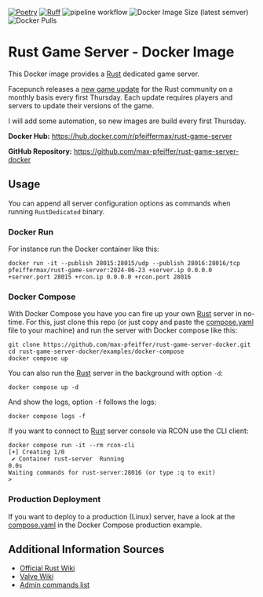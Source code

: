 [![Poetry](https://img.shields.io/endpoint?url=https://python-poetry.org/badge/v0.json)](https://python-poetry.org/)
[![Ruff](https://img.shields.io/endpoint?url=https://raw.githubusercontent.com/astral-sh/ruff/main/assets/badge/v2.json)](https://github.com/astral-sh/ruff)
![pipeline workflow](https://github.com/max-pfeiffer/rust-game-server-docker/actions/workflows/pipeline.yaml/badge.svg)
![Docker Image Size (latest semver)](https://img.shields.io/docker/image-size/pfeiffermax/rust-game-server?sort=semver)
![Docker Pulls](https://img.shields.io/docker/pulls/pfeiffermax/rust-game-server)

# Rust Game Server - Docker Image
This Docker image provides a [Rust](https://rust.facepunch.com/) dedicated game server.

Facepunch releases a [new game update](https://rust.facepunch.com/changes) for the Rust community on a monthly basis
every first Thursday. Each update requires players and servers to update their versions of the game.

I will add some automation, so new images are build every first Thursday.

**Docker Hub:** https://hub.docker.com/r/pfeiffermax/rust-game-server

**GitHub Repository:** https://github.com/max-pfeiffer/rust-game-server-docker

## Usage
You can append all server configuration options as commands when running `RustDedicated` binary.  

### Docker Run
For instance run the Docker container like this:
```shell
docker run -it --publish 28015:28015/udp --publish 28016:28016/tcp pfeiffermax/rust-game-server:2024-06-23 +server.ip 0.0.0.0 +server.port 28015 +rcon.ip 0.0.0.0 +rcon.port 28016
```

### Docker Compose
With Docker Compose you have you can fire up your own [Rust](https://rust.facepunch.com/) server in no-time. For this, just clone this repo
(or just copy and paste the [compose.yaml](examples/docker-compose/compose.yaml) file to your machine) and run the server with Docker compose like this:
```shell
git clone https://github.com/max-pfeiffer/rust-game-server-docker.git
cd rust-game-server-docker/examples/docker-compose
docker compose up
```
You can also run the [Rust](https://rust.facepunch.com/) server in the background with option `-d`:
```shell
docker compose up -d
```
And show the logs, option `-f` follows the logs:
```shell
docker compose logs -f
```

If you want to connect to [Rust](https://rust.facepunch.com/) server console via RCON use the CLI client:
```shell
docker compose run -it --rm rcon-cli
[+] Creating 1/0
 ✔ Container rust-server  Running                                                                                                                                             0.0s 
Waiting commands for rust-server:28016 (or type :q to exit)
> 
```

### Production Deployment
If you want to deploy to a production (Linux) server, have a look at the [compose.yaml](examples%2Fdocker-compose-production%2Fcompose.yaml)
in the Docker Compose production example.

## Additional Information Sources
* [Official Rust Wiki](https://wiki.facepunch.com/rust/)
* [Valve Wiki](https://developer.valvesoftware.com/wiki/Rust_Dedicated_Server)
* [Admin commands list](https://www.corrosionhour.com/rust-admin-commands/)
